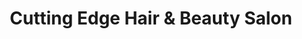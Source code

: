 ---
title: "Cutting Edge Hair & Beauty Salon"
url: /ambleside/cutting-edge-hair-and-beauty-salon/
shop: hairdresser
---